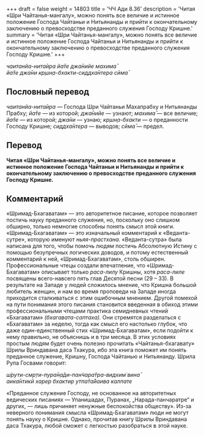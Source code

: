 +++
draft = false
weight = 14803
title = 'ЧЧ Ади 8.36'
description = 'Читая «Шри Чайтанья-мангалу», можно понять все величие и истинное положение Господа Чайтаньи и Нитьянанды и прийти к окончательному заключению о превосходстве преданного служения Господу Кришне.'
summary = 'Читая «Шри Чайтанья-мангалу», можно понять все величие и истинное положение Господа Чайтаньи и Нитьянанды и прийти к окончательному заключению о превосходстве преданного служения Господу Кришне.'
+++

_чаитанйа-нита̄ира йа̄те джа̄нийе махима̄  
йа̄те джа̄ни кр̣шн̣а-бхакти-сиддха̄нтера сӣма̄_

## Пословный перевод

_чаитанйа_\-_нита̄ира_ — Господа Шри Чайтаньи Махапрабху и Нитьянанды Прабху; _йа̄те_ — из которой; _джа̄нийе_ — узнают; _махима̄_ — все величие; _йа̄те_ — из которой; _джа̄ни_ — узнаю; _кр̣шн̣а_\-_бхакти_ — о преданности Господу Кришне; _сиддха̄нтера_ — выводов; _сӣма̄_ — предел.

## Перевод

**Читая «Шри Чайтанья-мангалу», можно понять все величие и истинное положение Господа Чайтаньи и Нитьянанды и прийти к окончательному заключению о превосходстве преданного служения Господу Кришне.**

## Комментарий

«Шримад-Бхагаватам» — это авторитетное писание, которое позволяет постичь науку преданного служения, но, поскольку оно слишком обширно, только немногие способны понять смысл этой книги. «Шримад-Бхагаватам» — это изначальный комментарий к «Веданта-сутре», которую именуют _ньяя-прастхана._ «Веданта-сутра» была написана для того, чтобы помочь людям постичь Абсолютную Истину с помощью безупречных логических доводов, и потому естественный комментарий к ней, «Шримад-Бхагаватам», столь обширен. Профессиональные чтецы создали впечатление, что «Шримад-Бхагаватам» описывает только _раса-лилу_ Кришны, хотя _раса-лиле_ посвящены всего-навсего пять глав Десятой песни (29 – 33). В результате на Западе у людей сложилось мнение, что Кришна большой любитель женщин, и нам во время проповеди на Западе иногда приходится сталкиваться с этим ошибочным мнением. Другой помехой на пути понимания этого писания становится введенная в обиход этими профессиональными чтецами практика семидневных чтений «Бхагаватам» _(бхагавата-саптаха)._ Они стремятся разделаться с «Бхагаватам» за неделю, тогда как смысл его настолько глубок, что даже один-единственный стих «Шримад-Бхагаватам», если подойти к нему правильно, не объяснишь и в три месяца. В этих условиях простым людям будет очень полезно прочитать «Чайтанья-бхагавату» Шрилы Вриндавана даса Тхакура, ибо эта книга поможет им понять преданное служение, Кришну, Господа Чайтанью и Нитьянанду. Шрила Рупа Госвами говорит:

_ш́рути-смр̣ти-пура̄н̣а̄ди-пан̃чара̄тра-видхим̇ вина̄  
аика̄нтикӣ харер бхактир утпа̄та̄йаива калпате_

«Преданное служение Господу, не основанное на авторитетных ведических писаниях — Упанишадах, Пуранах, „Нарада-панчаратре“ и других, — лишь причиняет ненужные беспокойства обществу». Из-за неверного понимания смысла «Шримад-Бхагаватам» люди не могут понять науку о Кришне. Однако, прочитав книгу Шрилы Вриндавана даса Тхакура, любой сможет с легкостью разобраться в этой науке.
